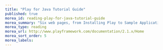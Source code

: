 ```yaml
---
title: "Play for Java Tutorial Guide"
published: true
morea_id: reading-play-for-java-tutorial-guide
morea_summary: "Six web pages, from Installing Play to Sample Applications"
morea_type: reading
morea_url: http://www.playframework.com/documentation/2.1.x/Home
morea_sort_order: 5
morea_labels:
---
```



